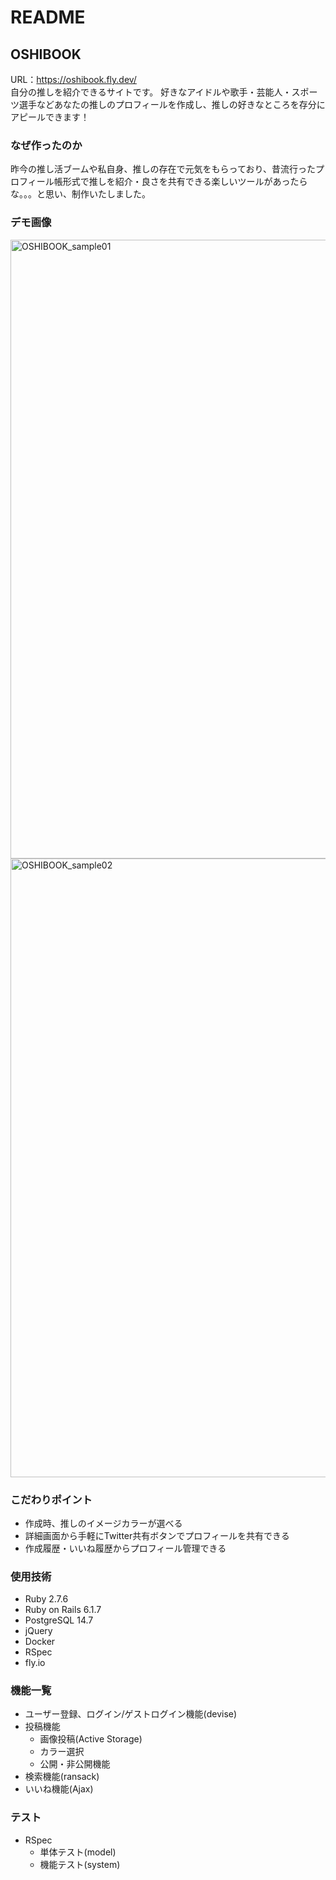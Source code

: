 # README

## OSHIBOOK

URL：https://oshibook.fly.dev/  
自分の推しを紹介できるサイトです。
好きなアイドルや歌手・芸能人・スポーツ選手などあなたの推しのプロフィールを作成し、推しの好きなところを存分にアピールできます！

### なぜ作ったのか
昨今の推し活ブームや私自身、推しの存在で元気をもらっており、昔流行ったプロフィール帳形式で推しを紹介・良さを共有できる楽しいツールがあったらな。。。と思い、制作いたしました。
### デモ画像
<img width="990" alt="OSHIBOOK_sample01" src="https://github.com/maritora/oshibook/assets/102473459/2038205d-58d0-4e96-a618-9a91f4eabe68">
<img width="990" alt="OSHIBOOK_sample02" src="https://github.com/maritora/oshibook/assets/102473459/65537365-6e17-4dce-87ba-7cbc8e8b9fe4">

### こだわりポイント
* 作成時、推しのイメージカラーが選べる
* 詳細画面から手軽にTwitter共有ボタンでプロフィールを共有できる
* 作成履歴・いいね履歴からプロフィール管理できる

### 使用技術
* Ruby 2.7.6
* Ruby on Rails 6.1.7
* PostgreSQL 14.7
* jQuery
* Docker
* RSpec
* fly.io

### 機能一覧
* ユーザー登録、ログイン/ゲストログイン機能(devise)
* 投稿機能
    * 画像投稿(Active Storage)
    * カラー選択
    * 公開・非公開機能
* 検索機能(ransack)
* いいね機能(Ajax)

### テスト
* RSpec
    * 単体テスト(model)
    * 機能テスト(system)
